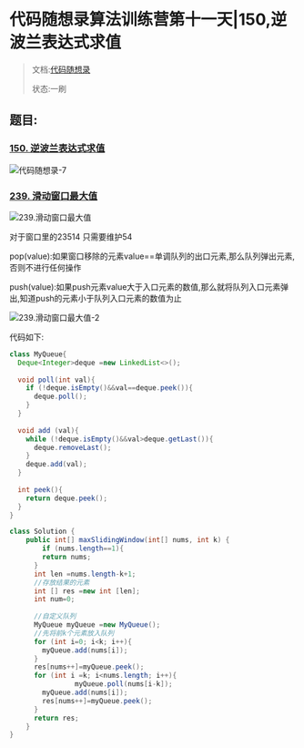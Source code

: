 # 代码随想录算法训练营第十一天|150,逆波兰表达式求值

> 文档:[代码随想录](https://docs.qq.com/doc/DUHh6UE5hUUZOZUd0?nlc=1)
>
> 状态:一刷



## 题目:

### [150. 逆波兰表达式求值](https://leetcode.cn/problems/evaluate-reverse-polish-notation/)



![代码随想录-7](/Users/zzp/Downloads/代码随想录-7.jpg)



### [239. 滑动窗口最大值](https://leetcode.cn/problems/sliding-window-maximum/)

![239.滑动窗口最大值](https://file1.kamacoder.com/i/algo/239.%E6%BB%91%E5%8A%A8%E7%AA%97%E5%8F%A3%E6%9C%80%E5%A4%A7%E5%80%BC.gif)

对于窗口里的23514 只需要维护54

pop(value):如果窗口移除的元素value==单调队列的出口元素,那么队列弹出元素,否则不进行任何操作

push(value):如果push元素value大于入口元素的数值,那么就将队列入口元素弹出,知道push的元素小于队列入口元素的数值为止

![239.滑动窗口最大值-2](https://file1.kamacoder.com/i/algo/239.%E6%BB%91%E5%8A%A8%E7%AA%97%E5%8F%A3%E6%9C%80%E5%A4%A7%E5%80%BC-2.gif)

代码如下:

```java
class MyQueue{
  Deque<Integer>deque =new LinkedList<>();
  
  void poll(int val){
    if (!deque.isEmpty()&&val==deque.peek()){
      deque.poll();
    }
  }
  
  void add (val){
    while (!deque.isEmpty()&&val>deque.getLast()){
      deque.removeLast();
    }
    deque.add(val);
  }
  
  int peek(){
    return deque.peek();
  }
}

class Solution {
    public int[] maxSlidingWindow(int[] nums, int k) {
     	if (nums.length==1){
        return nums;
      }   
      int len =nums.length-k+1;
      //存放结果的元素
      int [] res =new int [len];
      int num=0;
      
      //自定义队列
      MyQueue myQueue =new MyQueue();
      //先将前k个元素放入队列
      for (int i=0; i<k; i++){
        myQueue.add(nums[i]);
      }
      res[nums++]=myQueue.peek();
      for (int i =k; i<nums.length; i++){
				myQueue.poll(nums[i-k]);
        myQueue.add(nums[i]);
        res[nums++]=myQueue.peek();
      }
      return res;
    }
}
```

